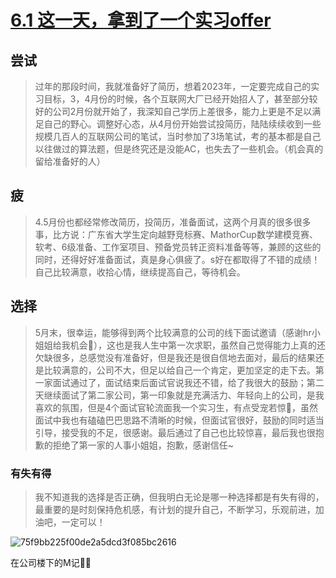 # [6.1 这一天，拿到了一个实习offer](https://github.com/HealUP/MyBlog/issues/36)

## 尝试
> 过年的那段时间，我就准备好了简历，想着2023年，一定要完成自己的实习目标，3，4月份的时候，各个互联网大厂已经开始招人了，甚至部分较好的公司2月份就开始了，我深知自己学历上差很多，能力上更是不足以满足自己的野心。调整好心态，从4月份开始尝试投简历，陆陆续续收到一些规模几百人的互联网公司的笔试，当时参加了3场笔试，考的基本都是自己以往做过的算法题，但是终究还是没能AC，也失去了一些机会。（机会真的留给准备好的人）
## 疲
> 4.5月份也都经常修改简历，投简历，准备面试，这两个月真的很多很多事，比方说：广东省大学生定向越野竞标赛、MathorCup数学建模竞赛、软考、6级准备、工作室项目、预备党员转正资料准备等等，兼顾的这些的同时，还得好好准备面试，真是身心俱疲了。s好在都取得了不错的成绩！自己比较满意，收拾心情，继续提高自己，等待机会。
## 选择
>5月末，很幸运，能够得到两个比较满意的公司的线下面试邀请（感谢hr小姐姐给我机会🌝），这也是我人生中第一次求职，虽然自己觉得能力上真的还欠缺很多，总感觉没有准备好，但是我还是很自信地去面对，最后的结果还是比较满意的，公司不大，但足以给自己一个肯定，更加坚定的走下去。第一家面试通过了，面试结束后面试官说我还不错，给了我很大的鼓励；第二天继续面试了第二家公司，第一印象就是充满活力、年轻向上的公司，是我喜欢的氛围，但是4个面试官轮流面我一个实习生，有点受宠若惊🥲，虽然面试中我也有磕磕巴巴思路不清晰的时候，但面试官很好，鼓励的同时适当引导，接受我的不足，很感谢。最后通过了自己也比较惊喜，最后我也很抱歉的拒绝了第一家的人事小姐姐，抱歉，感谢信任~
### 有失有得
> 我不知道我的选择是否正确，但我明白无论是哪一种选择都是有失有得的，最重要的是时刻保持危机感，有计划的提升自己，不断学习，乐观前进，加油吧，一定可以！

![75f9bb225f00de2a5dcd3f085bc2616](https://github.com/HealUP/MyBlog/assets/72082506/bce6fb34-18f8-4add-a317-868df2e207dc)

在公司楼下的M记🍔🍟

